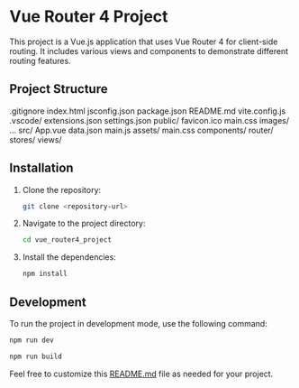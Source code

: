 # Vue Router 4 Project

This project is a Vue.js application that uses Vue Router 4 for client-side routing. It includes various views and components to demonstrate different routing features.

## Project Structure

.gitignore index.html jsconfig.json package.json README.md vite.config.js .vscode/ extensions.json settings.json public/ favicon.ico main.css images/ ... src/ App.vue data.json main.js assets/ main.css components/ router/ stores/ views/

## Installation

1. Clone the repository:

   ```sh
   git clone <repository-url>
   ```

2. Navigate to the project directory:

   ```sh
   cd vue_router4_project
   ```

3. Install the dependencies:
   ```sh
   npm install
   ```

## Development

To run the project in development mode, use the following command:

```sh
npm run dev
```

```sh
npm run build
```

Feel free to customize this [README.md](http://_vscodecontentref_/6) file as needed for your project.
